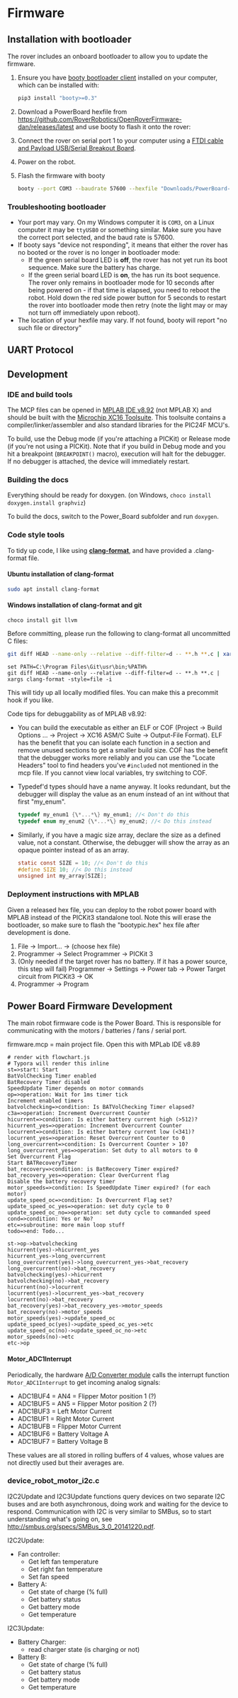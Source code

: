 Firmware
========

## Installation with bootloader

The rover includes an onboard bootloader to allow you to update the firmware.

1. Ensure you have  [booty bootloader client](https://pypi.org/project/booty/) installed on your computer, which can be installed with:

   ```bash
   pip3 install "booty>=0.3"
   ```

2. Download a PowerBoard hexfile from https://github.com/RoverRobotics/OpenRoverFirmware-dan/releases/latest and use booty to flash it onto the rover:

3. Connect the rover on serial port 1 to your computer using a [FTDI cable and Payload USB/Serial Breakout Board](https://roverrobotics.com/products/payload-usb-serial-breakout-board/).

4. Power on the robot.

5. Flash the firmware with booty

   ```bash
   booty --port COM3 --baudrate 57600 --hexfile "Downloads/PowerBoard-1.4.0.hex" --erase --load --verify
   ```

### Troubleshooting bootloader

 * Your port may vary. On my Windows computer it is `COM3`, on a Linux computer it may be `ttyUSB0` or something similar. Make sure you have the correct port selected, and the baud rate is 57600.
 * If booty says "device not responding", it means that either the rover has no booted or the rover is no longer in bootloader mode:
    * If the green serial board LED is **off**, the rover has not yet run its boot sequence. Make sure the battery has charge.
   * If the green serial board LED is **on**, the has run its boot sequence. The rover only remains in bootloader mode for 10 seconds after being powered on - if that time is elapsed, you need to reboot the robot. Hold down the red side power button for 5 seconds to restart the rover into bootloader mode then retry (note the light may or may not turn off immediately upon reboot).
* The location of your hexfile may vary. If not found, booty will report "no such file or directory"


## UART Protocol


## Development

### IDE and build tools

The MCP files can be opened in [MPLAB IDE v8.92](http://ww1.microchip.com/downloads/en/DeviceDoc/MPLAB_IDE_8_92.zip) (not MPLAB X) and should be built with the [Microchip XC16 Toolsuite](https://www.microchip.com/mplab/compilers). This toolsuite contains a compiler/linker/assembler and also standard libraries for the PIC24F MCU's.

To build, use the Debug mode (if you're attaching a PICKit) or Release mode (if you're not using a PICKit). Note that if you build in Debug mode and you hit a breakpoint (`BREAKPOINT()` macro), execution will halt for the debugger. If no debugger is attached, the device will immediately restart.

### Building the docs

Everything should be ready for doxygen. (on Windows, `choco install doxygen.install graphviz`)

To build the docs, switch to the Power_Board subfolder and run `doxygen`.

### Code style tools

To tidy up code, I like using **[clang-format](https://clang.llvm.org/docs/ClangFormat.html)**, and have provided a .clang-format file.

#### Ubuntu installation of clang-format

```bash
sudo apt install clang-format
```
#### Windows installation of clang-format and git

```batch
choco install git llvm
```

Before committing, please run the following to clang-format all uncommitted C files:

```bash
git diff HEAD --name-only --relative --diff-filter=d -- **.h **.c | xargs clang-format -style=file -i
```
```batch
set PATH=C:\Program Files\Git\usr\bin;%PATH%
git diff HEAD --name-only --relative --diff-filter=d -- **.h **.c | xargs clang-format -style=file -i
```

This will tidy up all locally modified files. You can make this a precommit hook if you like.

Code tips for debuggability as of MPLAB v8.92:

* You can build the executable as either an ELF or COF (Project -> Build Options ... -> Project -> XC16 ASM/C Suite -> Output-File Format). ELF has the benefit that you can isolate each function in a section and remove unused sections to get a smaller build size. COF has the benefit that the debugger works more reliably and you can use the "Locate Headers" tool to find headers you've `#include`d not mentioned in the mcp file. If you cannot view local variables, try switching to COF.

* Typedef'd types should have a name anyway. It looks redundant, but the debugger will display the value as an enum instead of an int without that first "my_enum".

  ```C
  typedef my_enum1 {\*...*\} my_enum1; //< Don't do this
  typedef enum my_enum2 {\*...*\} my_enum2; //< Do this instead
  ```

* Similarly, if you have a magic size array, declare the size as a defined value, not a constant. Otherwise, the debugger will show the array as an opaque pointer instead of as an array.

  ```c
  static const SIZE = 10; //< Don't do this
  #define SIZE 10; //< Do this instead
  unsigned int my_array[SIZE];
  ```

### Deployment instructions with MPLAB

Given a released hex file, you can deploy to the robot power board with MPLAB instead of the PICKit3 standalone tool. Note this will erase the bootloader, so make sure to flash the "bootypic.hex" hex file after development is done.

1. File -> Import... -> (choose hex file)
2. Programmer -> Select Programmer -> PICKit 3
3. (Only needed if the target rover has no battery. If it has a power source, this step will fail) Programmer -> Settings -> Power tab -> Power Target circuit from PICKit3 -> OK
4. Programmer -> Program

## Power Board Firmware Development

The main robot firmware code is the Power Board. This is responsible for communicating with the motors / batteries / fans / serial port.

firmware.mcp = main project file. Open this with MPLab IDE v8.89




```flow
# render with flowchart.js
# Typora will render this inline
st=>start: Start
BatVolChecking Timer enabled
BatRecovery Timer disabled
SpeedUpdate Timer depends on motor commands
op=>operation: Wait for 1ms timer tick
Increment enabled timers
batvolchecking=>condition: Is BATVolChecking Timer elapsed?
c3a=>operation: Increment Overcurrent Counter
hicurrent=>condition: Is either battery current high (>512)?
hicurrent_yes=>operation: Increment Overcurrent Counter
locurrent=>condition: Is either battery current low (<341)?
locurrent_yes=>operation: Reset Overcurrent Counter to 0
long_overcurrent=>condition: Is Overcurrent Counter > 10?
long_overcurrent_yes=>operation: Set duty to all motors to 0
Set Overcurrent Flag
Start BATRecoveryTimer
bat_recovery=>condition: is BatRecovery Timer expired?
bat_recovery_yes=>operation: Clear OverCurrent flag
Disable the battery recovery timer
motor_speeds=>condition: Is SpeedUpdate Timer expired? (for each motor)
update_speed_oc=>condition: Is Overcurrent Flag set?
update_speed_oc_yes=>operation: set duty cycle to 0
update_speed_oc_no=>operation: set duty cycle to commanded speed
cond=>condition: Yes or No?
etc=>subroutine: more main loop stuff
todo=>end: Todo...

st->op->batvolchecking
hicurrent(yes)->hicurrent_yes
hicurrent_yes->long_overcurrent
long_overcurrent(yes)->long_overcurrent_yes->bat_recovery
long_overcurrent(no)->bat_recovery
batvolchecking(yes)->hicurrent
batvolchecking(no)->bat_recovery
hicurrent(no)->locurrent
locurrent(yes)->locurrent_yes->bat_recovery
locurrent(no)->bat_recovery
bat_recovery(yes)->bat_recovery_yes->motor_speeds
bat_recovery(no)->motor_speeds
motor_speeds(yes)->update_speed_oc
update_speed_oc(yes)->update_speed_oc_yes->etc
update_speed_oc(no)->update_speed_oc_no->etc
motor_speeds(no)->etc
etc->op
```

#### Motor_ADC1Interrupt

Periodically, the hardware [A/D Converter module](http://ww1.microchip.com/downloads/en/DeviceDoc/39705b.pdf)  calls the interrupt function `Motor_ADC1Interrupt` to get incoming analog signals:

- ADC1BUF4 = AN4 = Flipper Motor position 1 (?)
- ADC1BUF5 = AN5 = Flipper Motor position 2 (?)
- ADC1BUF3 = Left Motor Current
- ADC1BUF1 = Right Motor Current
- ADC1BUFB = Flipper Motor Current
- ADC1BUF6 = Battery Voltage A
- ADC1BUF7 = Battery Voltage B

These values are all stored in rolling buffers of 4 values, whose values are not directly used but their averages are.

### device_robot_motor_i2c.c

I2C2Update and I2C3Update functions query devices on two separate I2C buses and are both asynchronous, doing work and waiting for the device to respond. Communication with I2C is very similar to SMBus, so to start understanding what's going on, see http://smbus.org/specs/SMBus_3_0_20141220.pdf.

I2C2Update:

- Fan controller:
  - Get left fan temperature
  - Get right fan temperature
  - Set fan speed
- Battery A:
  - Get state of charge (% full)
  - Get battery status
  - Get battery mode
  - Get temperature

I2C3Update:

- Battery Charger:
  - read charger state (is charging or not)
- Battery B:
  - Get state of charge (% full)
  - Get battery status
  - Get battery mode
  - Get temperature

<script type='application/javascript'>
// NB: Typora does not like blank lines within HTML code blocks.
//
function gravizo(script_element) {
    // gravizo is a great tool that renders graphviz, plantuml, and umlgraph
    let img = document.createElement('img')
    img.src = 'https://g.gravizo.com/svg?' + encodeURIComponent(script_element.innerText) 
    script_element.parentNode.insertBefore(img, script_element)
}
//
document.addEventListener('DOMContentLoaded', function(){
    // turn all inline script tags into images
    [...document.querySelectorAll('script[type="text/vnd.graphviz"]'),
     ...document.querySelectorAll('script[type="text/x-plantuml"]'),
     ...document.querySelectorAll('script[type="text/x-umlgraph"]'),
    ].forEach(gravizo)
})
</script>




